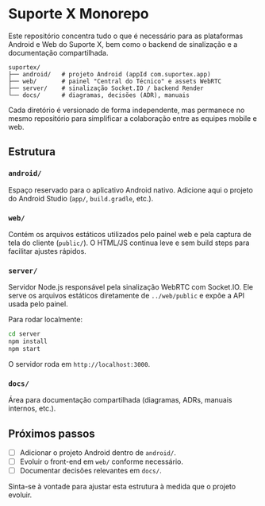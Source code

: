# Suporte X Monorepo

Este repositório concentra tudo o que é necessário para as plataformas Android e Web do Suporte X, bem como o backend de sinalização e a documentação compartilhada.

```
suportex/
├── android/   # projeto Android (appId com.suportex.app)
├── web/       # painel "Central do Técnico" e assets WebRTC
├── server/    # sinalização Socket.IO / backend Render
└── docs/      # diagramas, decisões (ADR), manuais
```

Cada diretório é versionado de forma independente, mas permanece no mesmo repositório para simplificar a colaboração entre as equipes mobile e web.

## Estrutura

### `android/`
Espaço reservado para o aplicativo Android nativo. Adicione aqui o projeto do Android Studio (`app/`, `build.gradle`, etc.).

### `web/`
Contém os arquivos estáticos utilizados pelo painel web e pela captura de tela do cliente (`public/`). O HTML/JS continua leve e sem build steps para facilitar ajustes rápidos.

### `server/`
Servidor Node.js responsável pela sinalização WebRTC com Socket.IO. Ele serve os arquivos estáticos diretamente de `../web/public` e expõe a API usada pelo painel.

Para rodar localmente:

```bash
cd server
npm install
npm start
```

O servidor roda em `http://localhost:3000`.

### `docs/`
Área para documentação compartilhada (diagramas, ADRs, manuais internos, etc.).

## Próximos passos
- [ ] Adicionar o projeto Android dentro de `android/`.
- [ ] Evoluir o front-end em `web/` conforme necessário.
- [ ] Documentar decisões relevantes em `docs/`.

Sinta-se à vontade para ajustar esta estrutura à medida que o projeto evoluir.
